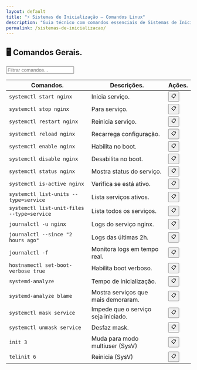 ```yaml
---
layout: default
title: "⚡ Sistemas de Inicialização — Comandos Linux"
description: "Guia técnico com comandos essenciais de Sistemas de Inicialização. Copie, cole e use direto no terminal. Organizado por sistemas de inicialização."
permalink: /sistemas-de-inicializacao/
---
```


<section>


<h2>🖥 Comandos Gerais.</h2>

<input type="text" oninput="filtrarLinhas(this.value)" placeholder="Filtrar comandos...">
<script>
function filtrarLinhas(termo) {
  const linhas = document.querySelectorAll('tbody tr');
  linhas.forEach(linha => {
    linha.style.display = linha.textContent.toLowerCase().includes(termo.toLowerCase()) ? '' : 'none';
  });
}
</script>


<div class="table-container">
<table class="evergreen-table">
  <thead>
    <tr>
      <th>Comandos.</th>
      <th>Descrições.</th>
      <th>Ações.</th>
    </tr>
  </thead>
  <tbody>
    <tr>
      <td data-label="Comando"><code>systemctl start nginx</code></td>
      <td data-label="Descrição">Inicia serviço.</td>
      <td data-label="Ação"><button class="copy-btn" data-command="systemctl start nginx">📋</button></td>
    </tr>
    <tr>
      <td data-label="Comando"><code>systemctl stop nginx</code></td>
      <td data-label="Descrição">Para serviço.</td>
      <td data-label="Ação"><button class="copy-btn" data-command="systemctl stop nginx">📋</button></td>
    </tr>
    <tr>
      <td data-label="Comando"><code>systemctl restart nginx</code></td>
      <td data-label="Descrição">Reinicia serviço.</td>
      <td data-label="Ação"><button class="copy-btn" data-command="systemctl restart nginx">📋</button></td>
    </tr>
    <tr>
      <td data-label="Comando"><code>systemctl reload nginx</code></td>
      <td data-label="Descrição">Recarrega configuração.</td>
      <td data-label="Ação"><button class="copy-btn" data-command="systemctl reload nginx">📋</button></td>
    </tr>
    <tr>
      <td data-label="Comando"><code>systemctl enable nginx</code></td>
      <td data-label="Descrição">Habilita no boot.</td>
      <td data-label="Ação"><button class="copy-btn" data-command="systemctl enable nginx">📋</button></td>
    </tr>
    <tr>
      <td data-label="Comando"><code>systemctl disable nginx</code></td>
      <td data-label="Descrição">Desabilita no boot.</td>
      <td data-label="Ação"><button class="copy-btn" data-command="systemctl disable nginx">📋</button></td>
    </tr>
    <tr>
      <td data-label="Comando"><code>systemctl status nginx</code></td>
      <td data-label="Descrição">Mostra status do serviço.</td>
      <td data-label="Ação"><button class="copy-btn" data-command="systemctl status nginx">📋</button></td>
    </tr>
    <tr>
      <td data-label="Comando"><code>systemctl is-active nginx</code></td>
      <td data-label="Descrição">Verifica se está ativo.</td>
      <td data-label="Ação"><button class="copy-btn" data-command="systemctl is-active nginx">📋</button></td>
    </tr>
    <tr>
      <td data-label="Comando"><code>systemctl list-units --type=service</code></td>
      <td data-label="Descrição">Lista serviços ativos.</td>
      <td data-label="Ação"><button class="copy-btn" data-command="systemctl list-units --type=service">📋</button></td>
    </tr>
    <tr>
      <td data-label="Comando"><code>systemctl list-unit-files --type=service</code></td>
      <td data-label="Descrição">Lista todos os serviços.</td>
      <td data-label="Ação"><button class="copy-btn" data-command="systemctl list-unit-files --type=service">📋</button></td>
    </tr>
    <tr>
      <td data-label="Comando"><code>journalctl -u nginx</code></td>
      <td data-label="Descrição">Logs do serviço nginx.</td>
      <td data-label="Ação"><button class="copy-btn" data-command="journalctl -u nginx">📋</button></td>
    </tr>
    <tr>
      <td data-label="Comando"><code>journalctl --since "2 hours ago"</code></td>
      <td data-label="Descrição">Logs das últimas 2h.</td>
      <td data-label="Ação"><button class="copy-btn" data-command="journalctl --since &quot;2 hours ago&quot;">📋</button></td>
    </tr>
    <tr>
      <td data-label="Comando"><code>journalctl -f</code></td>
      <td data-label="Descrição">Monitora logs em tempo real.</td>
      <td data-label="Ação"><button class="copy-btn" data-command="journalctl -f">📋</button></td>
    </tr>
    <tr>
      <td data-label="Comando"><code>hostnamectl set-boot-verbose true</code></td>
      <td data-label="Descrição">Habilita boot verboso.</td>
      <td data-label="Ação"><button class="copy-btn" data-command="hostnamectl set-boot-verbose true">📋</button></td>
    </tr>
    <tr>
      <td data-label="Comando"><code>systemd-analyze</code></td>
      <td data-label="Descrição">Tempo de inicialização.</td>
      <td data-label="Ação"><button class="copy-btn" data-command="systemd-analyze">📋</button></td>
    </tr>
    <tr>
      <td data-label="Comando"><code>systemd-analyze blame</code></td>
      <td data-label="Descrição">Mostra serviços que mais demoraram.</td>
      <td data-label="Ação"><button class="copy-btn" data-command="systemd-analyze blame">📋</button></td>
    </tr>
    <tr>
      <td data-label="Comando"><code>systemctl mask service</code></td>
      <td data-label="Descrição">Impede que o serviço seja iniciado.</td>
      <td data-label="Ação"><button class="copy-btn" data-command="systemctl mask service">📋</button></td>
    </tr>
    <tr>
      <td data-label="Comando"><code>systemctl unmask service</code></td>
      <td data-label="Descrição">Desfaz mask.</td>
      <td data-label="Ação"><button class="copy-btn" data-command="systemctl unmask service">📋</button></td>
    </tr>
    <tr>
      <td data-label="Comando"><code>init 3</code></td>
      <td data-label="Descrição">Muda para modo multiuser (SysV)</td>
      <td data-label="Ação"><button class="copy-btn" data-command="init 3">📋</button></td>
    </tr>
    <tr>
      <td data-label="Comando"><code>telinit 6</code></td>
      <td data-label="Descrição">Reinicia (SysV)</td>
      <td data-label="Ação"><button class="copy-btn" data-command="telinit 6">📋</button></td>
    </tr>
  </tbody>
</table>
</div>

</section>




